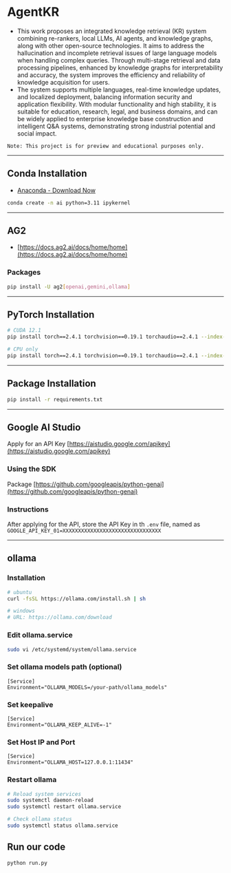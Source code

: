 # AgentKR
- This work proposes an integrated knowledge retrieval (KR) system combining re-rankers, local LLMs, AI agents, and knowledge graphs, along with other open-source technologies. It aims to address the hallucination and incomplete retrieval issues of large language models when handling complex queries. Through multi-stage retrieval and data processing pipelines, enhanced by knowledge graphs for interpretability and accuracy, the system improves the efficiency and reliability of knowledge acquisition for users.
- The system supports multiple languages, real-time knowledge updates, and localized deployment, balancing information security and application flexibility. With modular functionality and high stability, it is suitable for education, research, legal, and business domains, and can be widely applied to enterprise knowledge base construction and intelligent Q&A systems, demonstrating strong industrial potential and social impact.

`Note: This project is for preview and educational purposes only.`

---

## Conda Installation
- [Anaconda - Download Now](https://www.anaconda.com/download/success)
```bash
conda create -n ai python=3.11 ipykernel
```

---

## AG2
- [https://docs.ag2.ai/docs/home/home](https://docs.ag2.ai/docs/home/home)

### Packages
```bash
pip install -U ag2[openai,gemini,ollama]
```

---

## PyTorch Installation
```bash
# CUDA 12.1
pip install torch==2.4.1 torchvision==0.19.1 torchaudio==2.4.1 --index-url https://download.pytorch.org/whl/cu121

# CPU only
pip install torch==2.4.1 torchvision==0.19.1 torchaudio==2.4.1 --index-url https://download.pytorch.org/whl/cpu
```

---

## Package Installation
```bash
pip install -r requirements.txt
```

---

## Google AI Studio
Apply for an API Key [https://aistudio.google.com/apikey](https://aistudio.google.com/apikey)

### Using the SDK
Package [https://github.com/googleapis/python-genai](https://github.com/googleapis/python-genai)

### Instructions
After applying for the API, store the API Key in th `.env` file, named as `GOOGLE_API_KEY_01=XXXXXXXXXXXXXXXXXXXXXXXXXXXXXXXX`

---

## ollama

### Installation
```bash
# ubuntu
curl -fsSL https://ollama.com/install.sh | sh

# windows
# URL: https://ollama.com/download
```

### Edit ollama.service
```bash
sudo vi /etc/systemd/system/ollama.service
```

### Set ollama models path (optional)
```
[Service]
Environment="OLLAMA_MODELS=/your-path/ollama_models"
```

### Set keepalive
```
[Service]
Environment="OLLAMA_KEEP_ALIVE=-1"
```

### Set Host IP and Port
```
[Service]
Environment="OLLAMA_HOST=127.0.0.1:11434"
```

### Restart ollama
```bash
# Reload system services
sudo systemctl daemon-reload
sudo systemctl restart ollama.service

# Check ollama status
sudo systemctl status ollama.service
```

## Run our code
```bash
python run.py
```